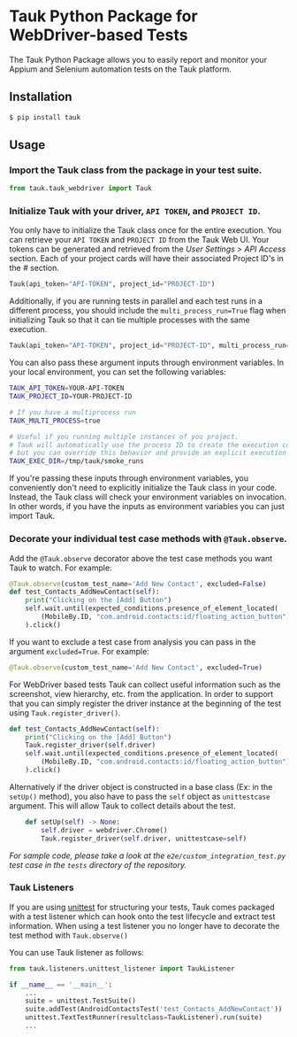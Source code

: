 # Tauk Python Package for WebDriver-based Tests

The Tauk Python Package allows you to easily report and monitor your Appium and Selenium automation tests on the Tauk platform.

## Installation

```bash
$ pip install tauk
```



## Usage

### Import the Tauk class from the package in your test suite.

```python
from tauk.tauk_webdriver import Tauk
```



### Initialize Tauk with your driver, `API TOKEN`, and `PROJECT ID`.

You only have to initialize the Tauk class once for the entire execution. You can retrieve your `API TOKEN` and `PROJECT ID` from the Tauk Web UI. Your tokens can be generated and retrieved from the _User Settings > API Access_ section. Each of your project cards will have their associated Project ID's in the _#_ section.

```python
Tauk(api_token="API-TOKEN", project_id="PROJECT-ID")
```

Additionally, if you are running tests in parallel and each test runs in a different process, you should include the `multi_process_run=True` flag when initializing Tauk so that it can tie multiple processes with the same execution.

```python
Tauk(api_token="API-TOKEN", project_id="PROJECT-ID", multi_process_run=True)
```



You can also pass these argument inputs through environment variables. In your local environment, you can set the following variables:

```bash
TAUK_API_TOKEN=YOUR-API-TOKEN
TAUK_PROJECT_ID=YOUR-PROJECT-ID

# If you have a multiprocess run
TAUK_MULTI_PROCESS=true

# Useful if you running multiple instances of you project. 
# Tauk will automatically use the process ID to create the execution context, 
# but you can override this behavior and provide an explicit execution dir if needed
TAUK_EXEC_DIR=/tmp/tauk/smoke_runs
```

If you're passing these inputs through environment variables, you conveniently don't need to explicitly initialize the Tauk class in your code. Instead, the Tauk class will check your environment variables on invocation. In other words, if you have the inputs as environment variables you can just import Tauk.



### Decorate your individual test case methods with `@Tauk.observe`.

Add the `@Tauk.observe` decorator above the test case methods you want Tauk to watch. For example:

```python
@Tauk.observe(custom_test_name='Add New Contact', excluded=False)
def test_Contacts_AddNewContact(self):
	print("Clicking on the [Add] Button")
	self.wait.until(expected_conditions.presence_of_element_located(
		(MobileBy.ID, "com.android.contacts:id/floating_action_button"))
	).click()
```

If you want to exclude a test case from analysis you can pass in the argument `excluded=True`. For example:

```python
@Tauk.observe(custom_test_name='Add New Contact', excluded=True)
```

For WebDriver based tests Tauk can collect useful information such as the screenshot, view hierarchy, etc. from the application. In order to support that you can simply register the driver instance at the beginning of the test using `Tauk.register_driver()`.

```python
def test_Contacts_AddNewContact(self):
	print("Clicking on the [Add] Button")
	Tauk.register_driver(self.driver)
	self.wait.until(expected_conditions.presence_of_element_located(
		(MobileBy.ID, "com.android.contacts:id/floating_action_button"))
	).click()
```

Alternatively if the driver object is constructed in a base class (Ex: in the `setUp()` method), 
you also have to pass the `self` object as `unittestcase` argument. 
This will allow Tauk to collect details about the test.

```python
    def setUp(self) -> None:
        self.driver = webdriver.Chrome()
        Tauk.register_driver(self.driver, unittestcase=self)
```

_For sample code, please take a look at the `e2e/custom_integration_test.py` test case in the `tests` directory of the repository._



### Tauk Listeners

If you are using [unittest](https://docs.python.org/3/library/unittest.html) for structuring your tests, Tauk comes packaged with a test listener which can hook onto the test lifecycle and extract test information. When using a test listener you no longer have to decorate the test method with `Tauk.observe()`

You can use Tauk listener as follows:

```python
from tauk.listeners.unittest_listener import TaukListener

if __name__ == '__main__':
    ...
    suite = unittest.TestSuite()
    suite.addTest(AndroidContactsTest('test_Contacts_AddNewContact'))
    unittest.TextTestRunner(resultclass=TaukListener).run(suite)
    ...
```
